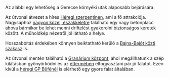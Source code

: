 Az alábbi egy lehetőség a Gerecse környéki utak alaposabb bejárására.

Az útvonal átvezet a híres [Héregi szerpentinen](#Hereg), ami a fő attrakciója. Nagysáphoz [nagyon közel, északkeletre](https://goo.gl/maps/TTkfnzxH98tzBvJG8) található egy nagy betonplacc ahova bármikor be lehet menni driftelést gyakorolni biztonságos keretek között. A műholdkép nézetről jól látható a helye.

Hosszabbítás érdekében könnyen beiktatható kerülő a [Bajna-Bajót közti szakasz](#BajnaBajot) is.

Az útvonal mentén található a [Granárium központ](https://granarium.eu), ahol megállhatunk a szép kilátásban gyönyörködni és az [éttermében](https://granarium.eu/etterem/) elfogyasztani pár jó falatot. Ezen kívül a [héregi GP Büfénél](https://goo.gl/maps/dQ7GpKYghoSJTM898) is elérhető egy gyors falat általában.
